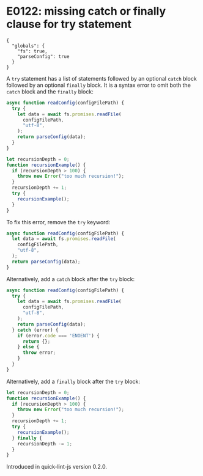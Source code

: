 # E0122: missing catch or finally clause for try statement

```config-for-examples
{
  "globals": {
    "fs": true,
    "parseConfig": true
  }
}
```

A `try` statement has a list of statements followed by an optional `catch` block
followed by an optional `finally` block. It is a syntax error to omit both the
`catch` block and the `finally` block:

```javascript
async function readConfig(configFilePath) {
  try {
    let data = await fs.promises.readFile(
      configFilePath,
      "utf-8",
    );
    return parseConfig(data);
  }
}

let recursionDepth = 0;
function recursionExample() {
  if (recursionDepth > 100) {
    throw new Error("too much recursion!");
  }
  recursionDepth += 1;
  try {
    recursionExample();
  }
}
```

To fix this error, remove the `try` keyword:

```javascript
async function readConfig(configFilePath) {
  let data = await fs.promises.readFile(
    configFilePath,
    "utf-8",
  );
  return parseConfig(data);
}
```

Alternatively, add a `catch` block after the `try` block:

```javascript
async function readConfig(configFilePath) {
  try {
    let data = await fs.promises.readFile(
      configFilePath,
      "utf-8",
    );
    return parseConfig(data);
  } catch (error) {
    if (error.code === 'ENOENT') {
      return {};
    } else {
      throw error;
    }
  }
}
```

Alternatively, add a `finally` block after the `try` block:

```javascript
let recursionDepth = 0;
function recursionExample() {
  if (recursionDepth > 100) {
    throw new Error("too much recursion!");
  }
  recursionDepth += 1;
  try {
    recursionExample();
  } finally {
    recursionDepth -= 1;
  }
}
```

Introduced in quick-lint-js version 0.2.0.
